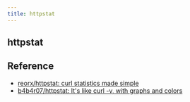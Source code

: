 ```yaml
---
title: httpstat
---
```


## httpstat


## Reference
* [reorx/httpstat: curl statistics made simple](https://github.com/reorx/httpstat)
* [b4b4r07/httpstat: It's like curl -v, with graphs and colors](https://github.com/b4b4r07/httpstat)
